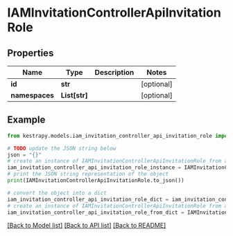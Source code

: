 # IAMInvitationControllerApiInvitationRole


## Properties

Name | Type | Description | Notes
------------ | ------------- | ------------- | -------------
**id** | **str** |  | [optional] 
**namespaces** | **List[str]** |  | [optional] 

## Example

```python
from kestrapy.models.iam_invitation_controller_api_invitation_role import IAMInvitationControllerApiInvitationRole

# TODO update the JSON string below
json = "{}"
# create an instance of IAMInvitationControllerApiInvitationRole from a JSON string
iam_invitation_controller_api_invitation_role_instance = IAMInvitationControllerApiInvitationRole.from_json(json)
# print the JSON string representation of the object
print(IAMInvitationControllerApiInvitationRole.to_json())

# convert the object into a dict
iam_invitation_controller_api_invitation_role_dict = iam_invitation_controller_api_invitation_role_instance.to_dict()
# create an instance of IAMInvitationControllerApiInvitationRole from a dict
iam_invitation_controller_api_invitation_role_from_dict = IAMInvitationControllerApiInvitationRole.from_dict(iam_invitation_controller_api_invitation_role_dict)
```
[[Back to Model list]](../README.md#documentation-for-models) [[Back to API list]](../README.md#documentation-for-api-endpoints) [[Back to README]](../README.md)



